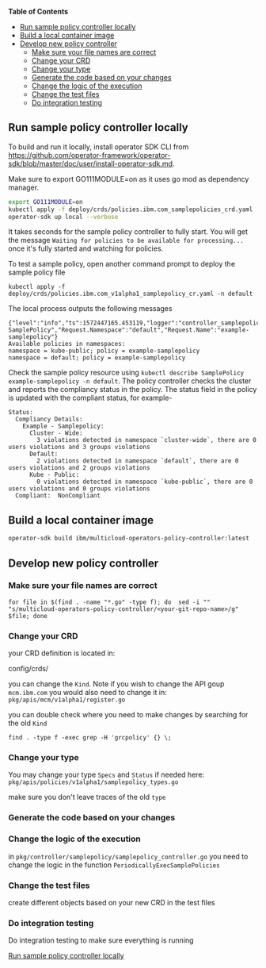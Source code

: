 **Table of Contents**
- [Run sample policy controller locally](#run-sample-policy-controller-locally)
- [Build a local container image](#build-a-local-container)
- [Develop new policy controller](#develop-new-policy-controller)
    - [Make sure your file names are correct](#make-sure-your-file-names-are-correct)
    - [Change your CRD](#change-your-crd)
    - [Change your type](#change-your-type)
    - [Generate the code based on your changes](#generate-the-code-based-on-your-changes)
    - [Change the logic of the execution](#change-the-logic-of-the-execution)
    - [Change the test files](#change-the-test-files)
    - [Do integration testing](#do-integration-testing)

## Run sample policy controller locally

To build and run it locally, install operator SDK CLI from https://github.com/operator-framework/operator-sdk/blob/master/doc/user/install-operator-sdk.md.

Make sure to export GO111MODULE=on as it uses go mod as dependency manager.

```bash
export GO111MODULE=on
kubectl apply -f deploy/crds/policies.ibm.com_samplepolicies_crd.yaml
operator-sdk up local --verbose
```
It takes seconds for the sample policy controller to fully start. You will get the message `Waiting for policies to be available for processing...` once it's fully started and watching for policies.

To test a sample policy, open another command prompt to deploy the sample policy file
```
kubectl apply -f deploy/crds/policies.ibm.com_v1alpha1_samplepolicy_cr.yaml -n default
```
The local process outputs the following messages
```
{"level":"info","ts":1572447165.453119,"logger":"controller_samplepolicy","msg":"Reconciling SamplePolicy","Request.Namespace":"default","Request.Name":"example-samplepolicy"}
Available policies in namespaces:
namespace = kube-public; policy = example-samplepolicy
namespace = default; policy = example-samplepolicy
```
Check the sample policy resource using `kubectl describe SamplePolicy example-samplepolicy -n default`. The policy controller checks the cluster and reports the compliancy status in the policy.  The status field in the policy is updated with  the compliant status, for example-
```
Status:
  Compliancy Details:
    Example - Samplepolicy:
      Cluster - Wide:
        3 violations detected in namespace `cluster-wide`, there are 0 users violations and 3 groups violations
      Default:
        2 violations detected in namespace `default`, there are 0 users violations and 2 groups violations
      Kube - Public:
        0 violations detected in namespace `kube-public`, there are 0 users violations and 0 groups violations
  Compliant:  NonCompliant
```


## Build a local container image
```bash
operator-sdk build ibm/multicloud-operators-policy-controller:latest
```

## Develop new policy controller

### Make sure your file names are correct

```
for file in $(find . -name "*.go" -type f); do  sed -i "" "s/multicloud-operators-policy-controller/<your-git-repo-name>/g" $file; done
```
### Change your CRD

your CRD definition is located in:

config/crds/

you can change the `Kind`.
Note if you wish to change the API goup `mcm.ibm.com` you would also need to change it in: `pkg/apis/mcm/v1alpha1/register.go`


you can double check where you need to make changes by searching for the old `Kind`

```
find . -type f -exec grep -H 'grcpolicy' {} \;
```

### Change your type

You may change your type `Specs` and `Status` if needed here: `pkg/apis/policies/v1alpha1/samplepolicy_types.go`

make sure you don't leave traces of the old `type`

### Generate the code based on your changes


### Change the logic of the execution


in `pkg/controller/samplepolicy/samplepolicy_controller.go` you need to change the logic in the function `PeriodicallyExecSamplePolicies`

### Change the test files

create different objects based on your new CRD in the test files

### Do integration testing
Do integration testing to make sure everything is running

[Run sample policy controller locally](#run-sample-policy-controller-locally)

